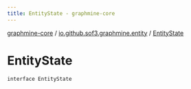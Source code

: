 ```yaml
---
title: EntityState - graphmine-core
---
```


[graphmine-core](../index.html) / [io.github.sof3.graphmine.entity](index.html) / [EntityState](./-entity-state.html)

# EntityState

`interface EntityState`
